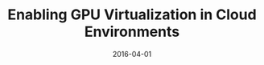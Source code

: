 ---
title: "Enabling GPU Virtualization in Cloud Environments"
collection: publications
permalink: /publication/2016-04-01-Enabling-GPU-Virtualization-in-Cloud-Environments
type: "conference"
date: 2016-04-01
venue: '<em>6th International Conference on Cloud Computing and Services Science (CLOSER)</em>'
paperurl: 'https://doi.org/10.5220/0005780502490256'
citation: ' <strong>S. Iserte</strong>,  F. Clemente-Castelló,  A. Castelló,  R. Mayo, and  E. Quintana-Ortí, &quot;Enabling GPU Virtualization in Cloud Environments.&quot; <em>6th International Conference on Cloud Computing and Services Science (CLOSER)</em>, Apr. 2016.'
---